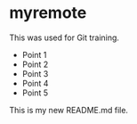 # myremote

This was used for Git training.

* Point 1
* Point 2
* Point 3
* Point 4
* Point 5

This is my new README.md file.
